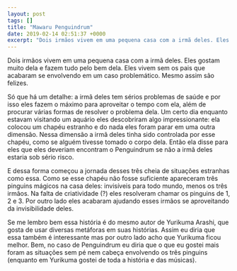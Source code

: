 ```yaml
---
layout: post
tags: []
title: "Mawaru Penguindrum"
date: 2019-02-14 02:51:37 +0000
excerpt: "Dois irmãos vivem em uma pequena casa com a irmã deles. Eles gostam muito dela e fazem tudo pelo bem dela. Eles vivem sem os pais que..."
---
```


Dois irmãos vivem em uma pequena casa com a irmã deles. Eles gostam muito dela e fazem tudo pelo bem dela. Eles vivem sem os pais que acabaram se envolvendo em um caso problemático. Mesmo assim são felizes.

Só que há um detalhe: a irmã deles tem sérios problemas de saúde e por isso eles fazem o máximo para aproveitar o tempo com ela, além de procurar várias formas de resolver o problema dela. Um certo dia enquanto estavam visitando um aquário eles descobriram algo impressionante: ela colocou um chapéu estranho e do nada eles foram parar em uma outra dimensão. Nessa dimensão a irmã deles tinha sido controlada por esse chapéu, como se alguém tivesse tomado o corpo dela. Então ela disse para eles que eles deveriam encontram o Penguindrum se não a irmã deles estaria sob sério risco.

E dessa forma começou a jornada desses três cheia de situações estranhas como essa. Como se esse chapéu não fosse suficiente apareceram três pinguins mágicos na casa deles: invisíveis para todo mundo, menos os três irmãos. Na falta de criatividade (?) eles resolveram chamar os pinguins de 1, 2 e 3. Por outro lado eles acabaram ajudando esses irmãos se aproveitando da invisibilidade deles.

Se me lembro bem essa história é do mesmo autor de Yurikuma Arashi, que gosta de usar diversas metáforas em suas histórias. Assim eu diria que essa também é interessante mas por outro lado acho que Yurikuma ficou melhor. Bem, no caso de Penguindrum eu diria que o que eu gostei mais foram as situações sem pé nem cabeça envolvendo os três pinguins (enquanto em Yurikuma gostei de toda a história e das músicas).